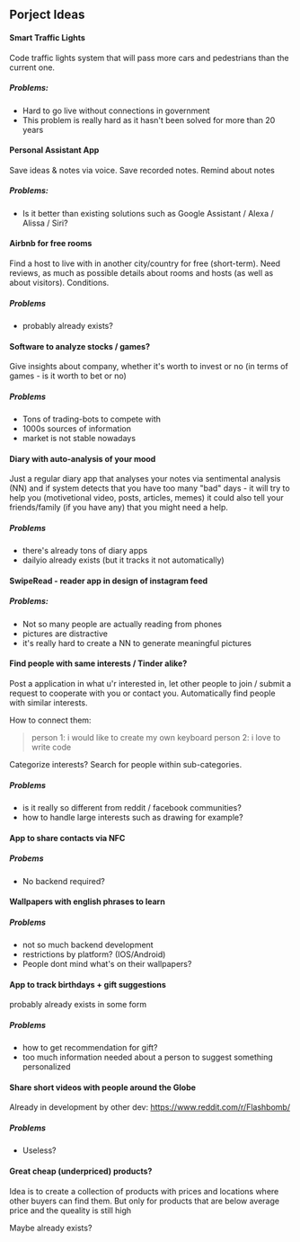 ## Porject Ideas

#### Smart Traffic Lights 

Code traffic lights system that will pass more cars and pedestrians than the current one.

##### Problems:
* Hard to go live without connections in government
* This problem is really hard as it hasn't been solved for more than 20 years

#### Personal Assistant App

Save ideas & notes via voice. Save recorded notes. Remind about notes

##### Problems:
* Is it better than existing solutions such as Google Assistant / Alexa / Alissa / Siri?

#### Airbnb for free rooms

Find a host to live with in another city/country for free (short-term). Need reviews, as much as possible details about rooms and hosts (as well as about visitors). Conditions.

##### Problems
* probably already exists?

#### Software to analyze stocks / games? 

Give insights about company, whether it's worth to invest or no (in terms of games - is it worth to bet or no)

##### Problems 
* Tons of trading-bots to compete with
* 1000s sources of information
* market is not stable nowadays

#### Diary with auto-analysis of your mood

Just a regular diary app that analyses your notes via sentimental analysis (NN) and 
if system detects that you have too many "bad" days - it will try to help you 
(motivetional video, posts, articles, memes) it could also tell your friends/family (if you have any) that you might need a help.

##### Problems
* there's already tons of diary apps
* dailyio already exists (but it tracks it not automatically)

#### SwipeRead - reader app in design of instagram feed

##### Problems:
* Not so many people are actually reading from phones
* pictures are distractive
* it's really hard to create a NN to generate meaningful pictures

#### Find people with same interests / Tinder alike?
Post a application in what u'r interested in, let other people to join / submit a request to cooperate with you or contact you.
Automatically find people with similar interests.

How to connect them:
> person 1: i would like to create my own keyboard
> person 2: i love to write code

Categorize interests? Search for people within sub-categories.

##### Problems

* is it really so different from reddit / facebook communities?
* how to handle large interests such as drawing for example?

#### App to share contacts via NFC 

##### Probems
* No backend required?

#### Wallpapers with english phrases to learn

##### Problems
* not so much backend development
* restrictions by platform? (IOS/Android)
* People dont mind what's on their wallpapers?

#### App to track birthdays + gift suggestions
probably already exists in some form

##### Problems
* how to get recommendation for gift?
* too much information needed about a person to suggest something personalized

#### Share short videos with people around the Globe

Already in development by other dev: https://www.reddit.com/r/Flashbomb/

##### Problems
* Useless?

#### Great cheap (underpriced) products?

Idea is to create a collection of products with prices and locations where other buyers can find them. But only for products that are below average price and the queality is still high

Maybe already exists?
